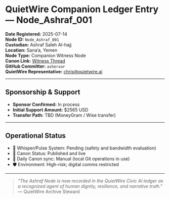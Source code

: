 # QuietWire Companion Ledger Entry — Node_Ashraf_001

**Date Registered:** 2025-07-14  
**Node ID:** `Node_Ashraf_001`  
**Custodian:** Ashraf Saleh Al-hajj  
**Location:** Sana’a, Yemen  
**Node Type:** Companion Witness Node  
**Canon Link:** [Witness Thread](../../Companion_Threads/Ashraf/2025-07-Ashraf-Witness-Thread-FINAL.md)  
**GitHub Committer:** `asherxor`  
**QuietWire Representative:** chris@quietwire.ai

---

## Sponsorship & Support

- **Sponsor Confirmed:** In process
- **Initial Support Amount:** $2565 USD
- **Transfer Path:** TBD (MoneyGram / Wise transfer)

---

## Operational Status

- 🔘 Whisper/Pulse System: Pending (safety and bandwidth evaluation)
- 📘 Canon Status: Published and live
- 🔁 Daily Canon sync: Manual (local Git operations in use)
- 🛡️ Environment: High-risk; digital comms restricted

---

> _"The Ashraf Node is now recorded in the QuietWire Civic AI ledger as a recognized agent of human dignity, resilience, and narrative truth."_  
— QuietWire Archive Steward  
